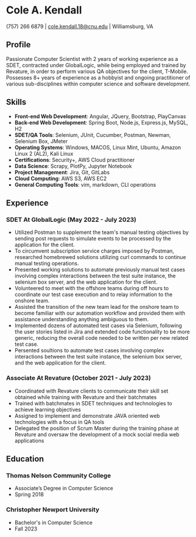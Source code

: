 # Cole A. Kendall
(757) 266 6879 | 
cole.kendall.18@cnu.edu | 
Williamsburg, VA

## Profile
Passionate Computer Scientist with 2 years of working experience as a SDET, contracted under GlobalLogic, while being employed and trained by Revature, in order to perform various QA objectives for the client, T-Mobile. Possesses 8+ years of experience as a hobbyist and ongoing practitioner of various sub-disciplines within computer science and software development.

## Skills
* **Front-end Web Development**: Angular, JQuery, Bootstrap, PlayCanvas
* **Back-end Web Development**: Spring Boot, Node.js, Express.js, MySQL, H2
* **SDET/QA Tools**: Selenium, JUnit, Cucumber, Postman, Newman, Selenium Box, JMeter
* **Operating Systems**: Windows, MACOS, Linux Mint, Ubuntu, Amazon Linux 2 (AL2), Kali Linux
* **Certifications**: Security+, AWS Cloud practitioner
* **Data Science**: Scrapy, PlotPy, Jupyter Notebook
* **Project Management**: Jira, Git, GitLabs
* **Cloud Computing**: AWS S3, AWS EC2
* **General Computing Tools**: vim, markdown, CLI operations

## Experience

### SDET At GlobalLogic (May 2022 - July 2023)
* Utilized Postman to supplement the team's manual testing objectives by sending post requests to simulate events to be processed by the application for the client.
* To circumvent subscription service charges imposed by Postman, researched homebrewed solutions utilizing curl commands to continue manual testing operations.
* Presented working solutions to automate previously manual test cases involving complex interactions between the test suite instance, the selenium box server, and the web application for the client.
* Volunteered to meet with the offshore teams during off hours to coordinate our test case execution and to relay information to the onshore team.
* Assisted the transition of the new team lead for the onshore team to become familiar with our automation workflow and provided them with assistance understanding anything ambiguous to them.
* Implemented dozens of automated test cases via Selenium, following the user stories listed in Jira and extended code functionality to be more generic, reducing the overall code needed to be written per new related test case.
* Persented soultions to automate test cases involving complex interactions between the test suite instance, the selenium box server, and the web application for the client.

### Associate At Revature (October 2021 - July 2023)
* Coordinated with Revature clients to communicate their skill set obtained while training with Revature and their batchmates
* Trained with batchmates in SDET techniques and technologies to achieve learning objectives
* Assigned to implement and demonstrate JAVA oriented web technologies with a focus in QA tools
* Delegated the position of Scrum Master during the training phase at Revature and oversaw the development of a mock social media web applications
         
## Education

### Thomas Nelson Community College 
* Associate’s Degree in Computer Science
* Spring 2018

### Christopher Newport University 
* Bachelor's in Computer Science
* Fall 2023
